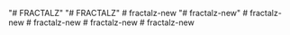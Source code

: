 "# FRACTALZ" 
"# FRACTALZ" 
#   f r a c t a l z - n e w  
 "# fractalz-new" 
#   f r a c t a l z - n e w  
 #   f r a c t a l z - n e w  
 #   f r a c t a l z - n e w  
 #   f r a c t a l z - n e w  
 